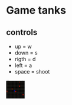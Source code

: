 # Game tanks 

## controls
- up = w
- down = s
- rigth = d
- left = a
- space = shoot

<img src="img/img01.jpg" width="50" height="50">